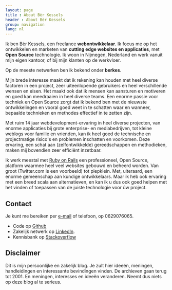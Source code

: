 ```yaml
---
layout: page
title : About Bèr Kessels
header : About Bèr Kessels
group: navigation
lang: nl
---
```

Ik ben Bèr Kessels, een freelance **webontwikkelaar**. Ik focus me op
het ontwikkelen en marketen van **cutting edge websites en
applicaties**, met **Open Source** technologie. Ik woon in Nijmegen,
Nederland en werk vanuit mijn eigen kantoor, of bij mijn klanten op de
werkvloer.

Op de meeste netwerken ben ik bekend onder **berkes**.

Mijn brede interesse maakt dat ik rekening kan houden met heel diverse
factoren in een project, zeer uiteenlopende gebruikers en heel
verschillende wensen en eisen.
Het maakt ook dat ik mensen kan aansturen en motiveren en goed kan meedraaien in heel diverse teams. Een enorme passie voor techniek en Open Source zorgt dat 
ik bekend ben met de nieuwste ontwikkelingen en vooral goed weet in te
schatten waar en wanneer, bepaalde technieken en methodes effectief in te zetten zijn.

Met ruim 14 jaar webdevelopment-ervaring in heel diverse projecten, van
enorme applicaties bij grote enterprise- en mediabedrijven, tot kleine
weblogs voor familie en vrienden, kan ik heel goed de technische en
projectmatige risico's en problemen inschatten en voorkomen. Deze
ervaring, een schat aan (zelfontwikkelde) gereedschappen en methodieken,
maken mij bovendien zeer efficiënt inzetbaar.

Ik werk meestal met [Ruby on Rails](http://rubyonrails.org/) een professioneel, 
Open Source, platform waarmee heel veel websites gebouwd en beheerd worden. Van groot
(Twitter.com is een voorbeeld) tot piepklein. Met, uiteraard, een enorme 
gemeenschap aan kundige ontwikkelaars. Maar ik heb ook ervaring met een 
breed scala aan alternatieven, en kan ik u dus ook goed helpen met het
vinden of toepassen van de juiste technologie voor úw project.

## Contact
Je kunt me bereiken per [e-mail](ber@webschuur.com) of telefoon, op
0629076065.

* Code op [Github](https://github.com/berkes/)
* Zakelijk netwerk op [LinkedIn](http://www.linkedin.com/profile?viewProfile=&key=9270755).
* Kennisbank op [Stackoverflow](http://stackoverflow.com/users/73673/berkes)

## Disclaimer
Dit is mijn persoonlijke en zakelijk blog. Je zult hier ideeën,
meningen, handleidingen en interessante bevindingen vinden. De archieven
gaan terug tot 2001. En meningen, interesses en ideeën veranderen. Neemt
dus niets op deze blog al te serieus.
